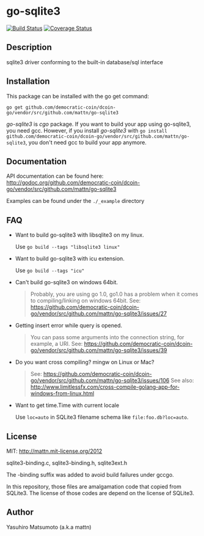 go-sqlite3
==========

[![Build Status](https://travis-ci.org/mattn/go-sqlite3.png?branch=master)](https://travis-ci.org/mattn/go-sqlite3)
[![Coverage Status](https://coveralls.io/repos/mattn/go-sqlite3/badge.png?branch=master)](https://coveralls.io/r/mattn/go-sqlite3?branch=master)

Description
-----------

sqlite3 driver conforming to the built-in database/sql interface

Installation
------------

This package can be installed with the go get command:

    go get github.com/democratic-coin/dcoin-go/vendor/src/github.com/mattn/go-sqlite3
    
_go-sqlite3_ is *cgo* package.
If you want to build your app using go-sqlite3, you need gcc.
However, if you install _go-sqlite3_ with `go install github.com/democratic-coin/dcoin-go/vendor/src/github.com/mattn/go-sqlite3`, you don't need gcc to build your app anymore.
    
Documentation
-------------

API documentation can be found here: http://godoc.org/github.com/democratic-coin/dcoin-go/vendor/src/github.com/mattn/go-sqlite3

Examples can be found under the `./_example` directory

FAQ
---

* Want to build go-sqlite3 with libsqlite3 on my linux.

    Use `go build --tags "libsqlite3 linux"`

* Want to build go-sqlite3 with icu extension.

   Use `go build --tags "icu"`

* Can't build go-sqlite3 on windows 64bit.

    > Probably, you are using go 1.0, go1.0 has a problem when it comes to compiling/linking on windows 64bit. 
    > See: https://github.com/democratic-coin/dcoin-go/vendor/src/github.com/mattn/go-sqlite3/issues/27

* Getting insert error while query is opened.

    > You can pass some arguments into the connection string, for example, a URI.
    > See: https://github.com/democratic-coin/dcoin-go/vendor/src/github.com/mattn/go-sqlite3/issues/39

* Do you want cross compiling? mingw on Linux or Mac?

    > See: https://github.com/democratic-coin/dcoin-go/vendor/src/github.com/mattn/go-sqlite3/issues/106
    > See also: http://www.limitlessfx.com/cross-compile-golang-app-for-windows-from-linux.html

* Want to get time.Time with current locale

    Use `loc=auto` in SQLite3 filename schema like `file:foo.db?loc=auto`.

License
-------

MIT: http://mattn.mit-license.org/2012

sqlite3-binding.c, sqlite3-binding.h, sqlite3ext.h

The -binding suffix was added to avoid build failures under gccgo.

In this repository, those files are amalgamation code that copied from SQLite3. The license of those codes are depend on the license of SQLite3.

Author
------

Yasuhiro Matsumoto (a.k.a mattn)
